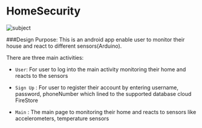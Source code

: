 # HomeSecurity
![subject](https://user-images.githubusercontent.com/50006786/93942256-ea305300-fce4-11ea-9d02-81518a2575b1.png)

###Design Purpose:
This is an android app enable user to monitor their house and react to different sensors(Arduino).

There are three main activities:
- `User`: For user to log into the main activity monitoring their home and reacts to the sensors

- `Sign Up` : For user to register their account by entering username, password, phoneNumber which lined to the supported database cloud FireStore

- `Main` : The main page to monitoring their home and reacts to sensors like accelerometers, temperature sensors